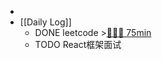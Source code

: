 -
- [[Daily Log]]
	- DONE leetcode >[🍅🍅🍅 75min](#agenda-pomo://?t=f-1691313592950-1500%2Cf-1691316237443-1500%2Cf-1691317763723-1500)
	- TODO React框架面试